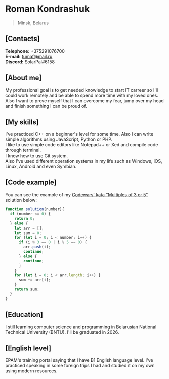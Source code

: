 # Roman Kondrashuk

> Minsk, Belarus

## [Contacts]

**Telephone:** +375291076700  
**E-mail:** tumaf@mail.ru  
**Discord:** SolarPal#6158

## [About me]
My professional goal is to get needed knowledge to start IT carreer so I'll could work remotely and be able to spend more time with my loved ones.
Also I want to prove myself that I can overcome my fear, jump over my head and finish something I can be proud of.

## [My skills]
I've practiced C++ on a beginner's level for some time. Also I can write simple algorithms using JavaScript, Python or PHP.  
I like to use simple code editors like Notepad++ or Xed and compile code through terminal.  
I know how to use Git system.  
Also I've used different operation systems in my life such as Windows, iOS, Linux, Android and even Symbian.

## [Code example]
You can see the example of my [Codewars' kata "Multiples of 3 or 5"](https://www.codewars.com/kata/514b92a657cdc65150000006/ "Task itself") solution below:
```javascript
function solution(number){
  if (number <= 0) {
    return 0;
  } else {
    let arr = [];
    let sum = 0;
    for (let i = 0; i < number; i++) {
      if (i % 3 == 0 | i % 5 == 0) {
        arr.push(i);
        continue;
      } else {
        continue;
      }
    }
    for (let i = 0; i < arr.length; i++) {
      sum += arr[i];
    }
    return sum;
  }
}
```

## [Education]
I still learning computer science and programming in Belarusian National Technical University (BNTU). I'll be graduated in 2026.

## [English level]
EPAM's training portal saying that I have B1 English language level. I've practiced speaking in some foreign trips I had and studied it on my own using modern resources.
